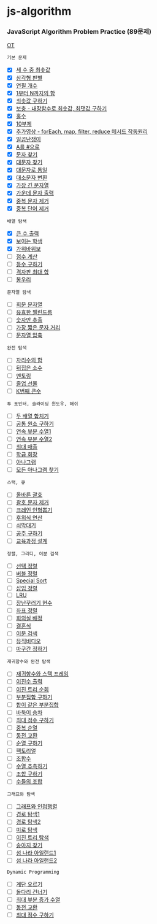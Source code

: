 # js-algorithm

### JavaScript Algorithm Problem Practice (89문제)

[OT](https://github.com/ding-co/js-algorithm/blob/main/OT.md)

`기본 문제`

- [x] [세 수 중 최솟값](https://github.com/ding-co/js-algorithm/blob/main/Section1/pb01.md)
- [x] [삼각형 판별](https://github.com/ding-co/js-algorithm/blob/main/Section1/pb02.md)
- [x] [연필 개수](https://github.com/ding-co/js-algorithm/blob/main/Section1/pb03.md)
- [x] [1부터 N까지의 합](https://github.com/ding-co/js-algorithm/blob/main/Section1/pb04.md)
- [x] [최솟값 구하기](https://github.com/ding-co/js-algorithm/blob/main/Section1/pb05.md)
- [x] [보충 - 내장함수로 최솟값, 최댓값 구하기](https://github.com/ding-co/js-algorithm/blob/main/Section1/pb05-alpha.md)
- [x] [홀수](https://github.com/ding-co/js-algorithm/blob/main/Section1/pb06.md)
- [x] [10부제](https://github.com/ding-co/js-algorithm/blob/main/Section1/pb07.md)
- [x] [추가영상 - forEach, map, filter, reduce 메서드 작동원리](https://github.com/ding-co/js-algorithm/blob/main/Section1/method-additional.md)
- [x] [일곱난쟁이](https://github.com/ding-co/js-algorithm/blob/main/Section1/pb08.md)
- [x] [A를 #으로](https://github.com/ding-co/js-algorithm/blob/main/Section1/pb09.md)
- [x] [문자 찾기](https://github.com/ding-co/js-algorithm/blob/main/Section1/pb10.md)
- [x] [대문자 찾기](https://github.com/ding-co/js-algorithm/blob/main/Section1/pb11.md)
- [x] [대문자로 통일](https://github.com/ding-co/js-algorithm/blob/main/Section1/pb12.md)
- [x] [대소문자 변환](https://github.com/ding-co/js-algorithm/blob/main/Section1/pb13.md)
- [x] [가장 긴 문자열](https://github.com/ding-co/js-algorithm/blob/main/Section1/pb14.md)
- [x] [가운데 문자 출력](https://github.com/ding-co/js-algorithm/blob/main/Section1/pb15.md)
- [x] [중복 문자 제거](https://github.com/ding-co/js-algorithm/blob/main/Section1/pb16.md)
- [x] [중복 단어 제거](https://github.com/ding-co/js-algorithm/blob/main/Section1/pb17.md)

`배열 탐색`

- [x] [큰 수 출력](https://github.com/ding-co/js-algorithm/blob/main/Section2/pb01.md)
- [x] [보이는 학생](https://github.com/ding-co/js-algorithm/blob/main/Section2/pb02.md)
- [x] [가위바위보](https://github.com/ding-co/js-algorithm/blob/main/Section2/pb03.md)
- [ ] [점수 계산]()
- [ ] [등수 구하기]()
- [ ] [격자판 최대 합]()
- [ ] [봉우리]()

`문자열 탐색`

- [ ] [회문 문자열]()
- [ ] [유효한 팰린드롬]()
- [ ] [숫자만 추출]()
- [ ] [가장 짧은 문자 거리]()
- [ ] [문자열 압축]()

`완전 탐색`

- [ ] [자리수의 합]()
- [ ] [뒤집은 소수]()
- [ ] [멘토링]()
- [ ] [졸업 선물]()
- [ ] [K번째 큰수]()

`투 포인터, 슬라이딩 윈도우, 해쉬`

- [ ] [두 배열 합치기]()
- [ ] [공통 원소 구하기]()
- [ ] [연속 부분 수열1]()
- [ ] [연속 부분 수열2]()
- [ ] [최대 매출]()
- [ ] [학급 회장]()
- [ ] [아나그램]()
- [ ] [모든 아나그램 찾기]()

`스택, 큐`

- [ ] [올바른 괄호]()
- [ ] [괄호 문자 제거]()
- [ ] [크레인 인형뽑기]()
- [ ] [후위식 연산]()
- [ ] [쇠막대기]()
- [ ] [공주 구하기]()
- [ ] [교육과정 설계]()

`정렬, 그리디, 이분 검색`

- [ ] [선택 정렬]()
- [ ] [버블 정렬]()
- [ ] [Special Sort]()
- [ ] [삽입 정렬]()
- [ ] [LRU]()
- [ ] [장난꾸러기 현수]()
- [ ] [좌표 정렬]()
- [ ] [회의실 배정]()
- [ ] [결혼식]()
- [ ] [이분 검색]()
- [ ] [뮤직비디오]()
- [ ] [마구간 정하기]()

`재귀함수와 완전 탐색`

- [ ] [재귀함수와 스택 프레임]()
- [ ] [이진수 출력]()
- [ ] [이진 트리 순회]()
- [ ] [부분집합 구하기]()
- [ ] [합이 같은 부분집합]()
- [ ] [바둑이 승차]()
- [ ] [최대 점수 구하기]()
- [ ] [중복 순열]()
- [ ] [동전 교환]()
- [ ] [순열 구하기]()
- [ ] [팩토리얼]()
- [ ] [조합수]()
- [ ] [수열 추측하기]()
- [ ] [조합 구하기]()
- [ ] [수들의 조합]()

`그래프와 탐색`

- [ ] [그래프와 인접행렬]()
- [ ] [경로 탐색1]()
- [ ] [경로 탐색2]()
- [ ] [미로 탐색]()
- [ ] [이진 트리 탐색]()
- [ ] [송아지 찾기]()
- [ ] [섬 나라 아일랜드1]()
- [ ] [섬 나라 아일랜드2]()

`Dynamic Programming`

- [ ] [계단 오르기]()
- [ ] [돌다리 건너기]()
- [ ] [최대 부분 증가 수열]()
- [ ] [동전 교환]()
- [ ] [최대 점수 구하기]()
